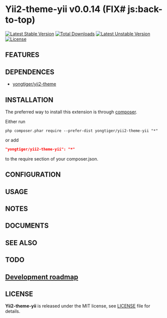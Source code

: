 # Yii2-theme-yii v0.0.14 (FIX# js:back-to-top)

[![Latest Stable Version](https://poser.pugx.org/yongtiger/yii2-theme-yii/v/stable)](https://packagist.org/packages/yongtiger/yii2-theme-yii)
[![Total Downloads](https://poser.pugx.org/yongtiger/yii2-theme-yii/downloads)](https://packagist.org/packages/yongtiger/yii2-theme-yii) 
[![Latest Unstable Version](https://poser.pugx.org/yongtiger/yii2-theme-yii/v/unstable)](https://packagist.org/packages/yongtiger/yii2-theme-yii)
[![License](https://poser.pugx.org/yongtiger/yii2-theme-yii/license)](https://packagist.org/packages/yongtiger/yii2-theme-yii)


## FEATURES


## DEPENDENCES

* [yongtiger/yii2-theme](https://github.com/yongtiger/yii2-theme)


## INSTALLATION   

The preferred way to install this extension is through [composer](http://getcomposer.org/download/).

Either run

```
php composer.phar require --prefer-dist yongtiger/yii2-theme-yii "*"
```

or add

```json
"yongtiger/yii2-theme-yii": "*"
```

to the require section of your composer.json.


## CONFIGURATION


## USAGE


## NOTES


## DOCUMENTS


## SEE ALSO


## TODO


## [Development roadmap](docs/development-roadmap.md)


## LICENSE 
**Yii2-theme-yii** is released under the MIT license, see [LICENSE](https://opensource.org/licenses/MIT) file for details.
